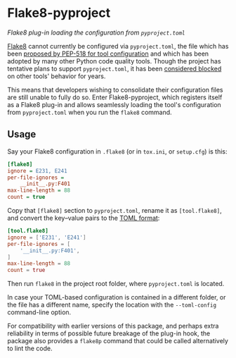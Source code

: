 ﻿# Flake8-pyproject
*Flake8 plug-in loading the configuration from `pyproject.toml`*

[Flake8] cannot currently be configured via `pyproject.toml`, the file
which has been [proposed by PEP-518 for tool configuration][pep518]
and which has been adopted by many other Python code quality tools.
Though the project has tentative plans to support `pyproject.toml`, it
has been [considered blocked][blocked] on other tools' behavior for
years.

This means that developers wishing to consolidate their configuration
files are still unable to fully do so. Enter Flake8-pyproject, which
registers itself as a Flake8 plug-in and allows seamlessly loading the
tool's configuration from `pyproject.toml` when you run the `flake8`
command.

[Flake8]:  https://github.com/PyCQA/flake8
[pep518]:  https://peps.python.org/pep-0518/#tool-table
[blocked]: https://github.com/PyCQA/flake8/issues/234#issuecomment-812800722


## Usage

Say your Flake8 configuration in `.flake8` (or in `tox.ini`, or
`setup.cfg`) is this:
```ini
[flake8]
ignore = E231, E241
per-file-ignores =
    __init__.py:F401
max-line-length = 88
count = true
```

Copy that `[flake8]` section to `pyproject.toml`, rename it as
`[tool.flake8]`, and convert the key–value pairs to the [TOML format]:
```toml
[tool.flake8]
ignore = ['E231', 'E241']
per-file-ignores = [
    '__init__.py:F401',
]
max-line-length = 88
count = true
```

Then run `flake8` in the project root folder, where `pyproject.toml`
is located.

In case your TOML-based configuration is contained in a different
folder, or the file has a different name, specify the location with
the `--toml-config` command-line option.

For compatibility with earlier versions of this package, and perhaps
extra reliability in terms of possible future breakage of the plug-in
hook, the package also provides a `flake8p` command that could be
called alternatively to lint the code.

[TOML format]: https://toml.io
